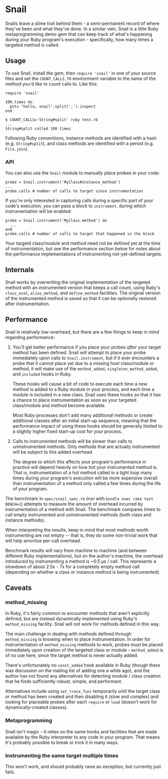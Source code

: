 # Snail

Snails leave a slime trail behind them - a semi-permanent record of where
they've been and what they've done. In a similar vein, Snail is a little Ruby
metaprogramming demo gem that can keep track of what's happening during your
Ruby program's execution - specifically, how many times a targeted method is
called. 

## Usage

To use Snail, install the gem, then `require 'snail'` in one of your source
files and set the `COUNT_CALLS_TO` environment variable to the name of the
method you'd like to count calls to. Like this:

```
require 'snail'

100.times do
  puts "hello, snail".split(',').inspect
end
```

```
$ COUNT_CALLS='String#split' ruby test.rb
...
String#split called 100 times
```

Following Ruby conventions, instance methods are identified with a hash
(e.g. `String#split`), and class methods are identified with a period
(e.g. `File.join`).

### API

You can also use the `Snail` module to manually place probes in your code:

```
probe = Snail.instrument('MyClass#instance_method')
...
probe.calls # number of calls to target since instrumentation
```

If you're only interested in capturing calls during a specific part of your
code's execution, you can pass a block to `instrument`, during which
instrumentation will be enabled:

```
probe = Snail.instrument('MyClass.method') do
  ...
end
probe.calls # number of calls to target that happened in the block
```

Your targetd class/module and method need not be defined yet at the time of
instrumentation, but see the performance section below for notes about the
performance implementations of instrumenting not-yet-defined targets.

## Internals

Snail works by overwriting the original implementation of the targeted method
with an instrumented version that keeps a call count, using Ruby's `class_eval`,
`alias_method`, and `define_method` facilities. The original version of the
instrumented method is saved so that it can be optionally restored after
instrumentation.

## Performance

Snail is relatively low-overhead, but there are a few things to keep in mind
regarding performance:

1. You'll get better performance if you place your probes *after* your target
   method has been defined. Snail will attempt to place your probe immediately
   upon calls to `Snail.instrument`, but if it ever encounters a probe that it
   cannot place yet due to a missing host class/module or method, it will make
   use of the `method_added`, `singleton_method_added`, and `included` hooks in
   Ruby.

   These hooks will cause a bit of code to execute each time a new method is
   added to a Ruby module in your process, and each time a module is included
   in a new class. Snail uses these hooks so that it has a chance to place
   instrumentation as soon as your targeted class/module and method become
   available.

   Most Ruby processes don't add many additional methods or create additional
   classes after an initial start-up sequence, meaning that the performance
   impact of using these hooks should be generally limited to a slightly higher
   fixed start-up cost for your process.

2. Calls to instrumented methods will be slower than calls to uninstrumented
   methods. Only methods that are actually instrumented will be subject to this
   added overhead.

   The degree to which this affects your program's performance in practice will
   depend heavily on how hot your instrumented method is. That is,
   instrumentation of a hot method called in a tight loop many times during your
   program's execution will be more expensive overall than instrumentation of a
   method only called a few times during the life of your program.

The benchmark in `spec/snail_spec.rb` (run with `bundle exec rake test BENCH=1`)
attempts to measure the amount of overhead incurred by instrumentation of a
method with Snail. The benchmark compares times to call empty instrumented and
uninstrumented methods (both class and instance methods).

When interpreting the results, keep in mind that most methods worth
instrumenting are not empty -- that is, they do some non-trivial work that will
help amortize per-call overhead.

Benchmark results will vary from machine to machine (and between different Ruby
implementations), but on the author's machine, the overhead introduced by 
instrumenting a method is ~0.5 μs / call. This represents a slowdown of about
2.5x - 7x for a completely empty method call (depending on whether a class or
instance method is being instrumented).

## Caveats

### method_missing

In Ruby, it's fairly common to encounter methods that aren't explicitly defined,
but are instead dynamically implemented using Ruby's `method_missing` facility.
Snail will not work for methods defined in this way.

The main challenge in dealing with methods defined through `method_missing` is
knowing when to place instrumentation. In order for instrumentation of
`method_missing` methods to work, probes must be placed immediately upon
creation of the targeted class or module - `method_added` is of no use here,
since the target method is never actually added.

There's unfortunately no `const_added` hook available in Ruby (though there was
discussion on the mailing list of adding one a while ago), and the author has
not found any alternatives for detecting module / class creation that he finds
sufficiently robust, simple, and performant.

Alternatives include using `set_trace_func` temporarily until the target class
or method has been created and then disabling it (slow and complex) and looking
for placeable probes after each `require` or `load` (doesn't work for 
dynamically-created classes).

### Metaprogramming

Snail isn't magic - it relies on the same hooks and facilities that are made
available by the Ruby interpreter to any code in your program. That means it's
probably possible to break or trick it in many ways.

### Instrumenting the same target multiple times

This won't work, and should probably raise an exception, but currently just
fails.
